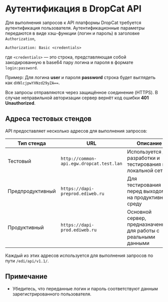 # Аутентификация в DropCat API

Для выполнения запросов к API платформы DropCat требуется аутентификация пользователя. Аутентификационные параметры передаются в виде хэш-функции (логин и пароль) в заголовке `Authorization`,

```
Authorization: Basic <credentials>
```

где `<credentials>` — это строка, представляющая собой закодированную в base64 пару логина и пароля в формате `login:password`.

Пример: Для логина **user** и пароля **password** строка будет выглядеть как `dXNlcjpwYXNzd29yZA==`.

Все запросы отправляются через защищённое соединение (HTTPS). В случае неправильной авторизации сервер вернёт код ошибки **401 Unauthorized**.

## Адреса тестовых стендов
API предоставляет несколько адресов для выполнения запросов:

| Тип стенда          | URL                                     | Описание              |
|---------------------|-----------------------------------------|-----------------------|
| Тестовый      | `http://common-api.egw.dropcat.test.lan` | Используется для разработки и тестирования на локальной сети|
| Предпродуктивный    | `https://dapi-preprod.ediweb.ru`        | Для тестирования перед выходом на продуктивную среду |
| Продуктивный  | `https://dapi-prod.ediweb.ru`           | Основной сервер, предназначенный для работы с реальными данными |

Каждый из этих адресов используется для выполнения запросов по пути `/edi/api/v1.1/`.

## Примечание
- Убедитесь, что переданные логин и пароль соответствуют данным зарегистрированного пользователя.
